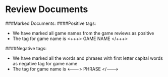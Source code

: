 # Review Documents

###Marked Documents:
####Positive tags:
* We have marked all game names from the game reviews as positive 
* The tag for game name is <+++> GAME NAME </+++>

####Negative tags:
* We have marked all the words and phrases with first letter capital words as negative tag for game name
* The tag for game name is <---> PHRASE </--->

